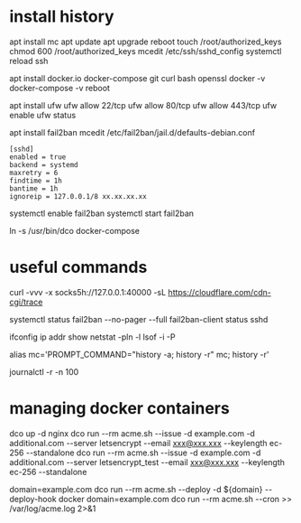 # install history

apt install mc
apt update
apt upgrade
reboot
touch /root/authorized_keys
chmod 600 /root/authorized_keys
mcedit /etc/ssh/sshd_config
systemctl reload ssh

apt install docker.io docker-compose git curl bash openssl
docker -v
docker-compose -v
reboot

apt install ufw
ufw allow 22/tcp
ufw allow 80/tcp
ufw allow 443/tcp
ufw enable
ufw status

apt install fail2ban
mcedit /etc/fail2ban/jail.d/defaults-debian.conf
```
[sshd]
enabled = true
backend = systemd
maxretry = 6
findtime = 1h
bantime = 1h
ignoreip = 127.0.0.1/8 xx.xx.xx.xx
```
systemctl enable fail2ban
systemctl start fail2ban

ln -s /usr/bin/dco docker-compose

# useful commands

curl -vvv -x socks5h://127.0.0.1:40000 -sL https://cloudflare.com/cdn-cgi/trace

systemctl status fail2ban --no-pager --full
fail2ban-client status sshd

ifconfig
ip addr show
netstat -pln -l
lsof -i -P

alias mc='PROMPT_COMMAND="history -a; history -r" mc; history -r'

journalctl -r -n 100


# managing docker containers

dco up -d nginx
dco run --rm acme.sh --issue -d example.com -d additional.com --server letsencrypt --email xxx@xxx.xxx --keylength ec-256 --standalone
dco run --rm acme.sh --issue -d example.com -d additional.com --server letsencrypt_test --email xxx@xxx.xxx --keylength ec-256 --standalone

domain=example.com dco run --rm acme.sh --deploy -d ${domain} --deploy-hook docker
domain=example.com dco run --rm acme.sh --cron >> /var/log/acme.log 2>&1
